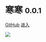 # 寒寒 <small>0.0.1</small>

[GitHub](https://github.com/Hanbaobei)
[进入](/src/pages/home.md)

![](http://api.muvip.cn/api/bing)

